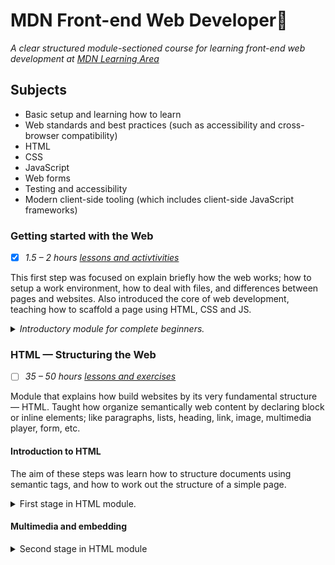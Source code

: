 # MDN Front-end Web Developer🦖

_A clear structured module-sectioned course for learning front-end web development at [MDN Learning Area](https://developer.mozilla.org/en-US/docs/Learn/Front-end_web_developer)_

## Subjects

-   Basic setup and learning how to learn
-   Web standards and best practices (such as accessibility and cross-browser compatibility)
-   HTML
-   CSS
-   JavaScript
-   Web forms
-   Testing and accessibility
-   Modern client-side tooling (which includes client-side JavaScript frameworks)

### Getting started with the Web

-   [x] _1.5 – 2 hours [lessons and activtivities](https://developer.mozilla.org/en-US/docs/Learn/Getting_started_with_the_web)_

This first step was focused on explain briefly how the web works; how to setup a work environment, how to deal with files, and differences between pages and websites. Also introduced the core of web development, teaching how to scaffold a page using HTML, CSS and JS.

 <details>
     <summary><em>Introductory module for complete beginners.</em>
     </summary>
<ol>
	<li>☑️ Getting started with the Web overview</li>
    <li>☑️ Installing basic software</li>
    <li>☑️ What will your website look like?</li>
    <li>☑️ Dealing with files</li>
	<li>☑️ HTML basics</li>
    <li>☑️ CSS basics</li>
    <li>☑️ JavaScript basics</li>
    <li>☑️ Publishing your website</li>   
</ol>
 </details>

### HTML — Structuring the Web

-   [ ] _35 – 50 hours [lessons and exercises](https://developer.mozilla.org/en-US/docs/Learn/HTML)_

Module that explains how build websites by its very fundamental structure — HTML. Taught how organize semantically web content by declaring block or inline elements; like paragraphs, lists, heading, link, image, multimedia player, form, etc.

#### Introduction to HTML

The aim of these steps was learn how to structure documents using semantic tags, and how to work out the structure of a simple page.

 <details>
     <summary>First stage</a> in HTML module.
     </summary>
<ol>
	<li>☑️ Introduction to HTML overview</li>
    <li>☑️ Getting started with HTML</li>
    <li>☑️ What's in the head? Metadata in HTML</li>
    <li>☑️ HTML text fundamentals</li>
	<li>☑️ Creating hyperlinks</li>
    <li>☑️ Advanced text formatting</li>
    <li>☑️ Document and website structure</li>
    <li>☑️ Debugging HTML</li>
    <li>☑️ Assessment: Marking up a letter</li>
    <li>☑️ Assessment: Structuring a page of content</li>
</ol>
 </details>

#### Multimedia and embedding

<details>
    <summary>Second stage in HTML module</summary>.
    <ol>
        <li>☑️ Multimedia and embedding overview</li>
        <li>☑️ Images in HTML
            <ul>
            HTML images skill test ✔️
            <li> Task 1 - basic image embed </li>
        	<li> Task 2 - basic image title</li>
        	<li> Task 3 - image and caption</li>
            </ul>
        </li>
        <li>☑️ Video and audio content</li>
        <li>☑️ From object to iframe — other embedding technologies
                <ul>
                Embedding technologies skill test ✔️
                <li> Task 1 - basic audio embed </li>
                <li> Task 2 - mark up a video player</li>
                <li> Task 3 - embed object and iframe</li>
                </ul>
        </li>
        <li>☑️ <a href="./C:\Users\Saboya\Documents\programacao\mdn-fed-pathway\HTML\multimedia-and-embedding\adding-svg">Adding vector graphics to the Web</a></li>
        <li> Responsive images</li>
</ol>
</details>
